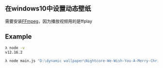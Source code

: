 ## 在windows10中设置动态壁纸

需要安装[FFmpeg](https://www.ffmpeg.org/)，因为播放视频用的是ffplay

## Example
```sh
λ node -v
v12.16.2

λ node main.js "D:\dynamic wallpaper\Nightcore-We-Wish-You-A-Merry-Christmas-Live-Wallpaper.mp4"
```